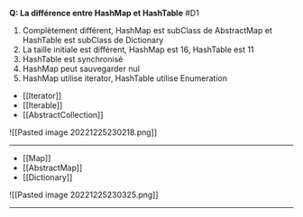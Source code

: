 
**Q: La différence entre HashMap et HashTable** #D1 

1. Complètement différent, HashMap est subClass de AbstractMap et HashTable est subClass de Dictionary
2. La taille initiale est différent, HashMap est 16, HashTable est 11
3. HashTable est synchronisé
4. HashMap peut sauvegarder nul
5. HashMap utilise iterator, HashTable utilise Enumeration

- [[Iterator]]
- [[Iterable]]
- [[AbstractCollection]]

![[Pasted image 20221225230218.png]]

***

- [[Map]]
- [[AbstractMap]]
- [[Dictionary]]

![[Pasted image 20221225230325.png]]

***
